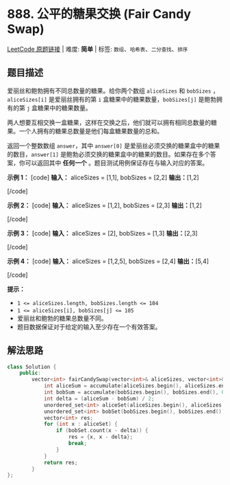 # 888. 公平的糖果交换 (Fair Candy Swap)

[LeetCode 原题链接](https://leetcode.cn/problems/fair-candy-swap/) | 难度: **简单** | 标签: `数组`、`哈希表`、`二分查找`、`排序`

## 题目描述

爱丽丝和鲍勃拥有不同总数量的糖果。给你两个数组 `aliceSizes` 和 `bobSizes` ，`aliceSizes[i]` 是爱丽丝拥有的第 `i` 盒糖果中的糖果数量，`bobSizes[j]` 是鲍勃拥有的第 `j` 盒糖果中的糖果数量。

两人想要互相交换一盒糖果，这样在交换之后，他们就可以拥有相同总数量的糖果。一个人拥有的糖果总数量是他们每盒糖果数量的总和。

返回一个整数数组 `answer`，其中 `answer[0]` 是爱丽丝必须交换的糖果盒中的糖果的数目，`answer[1]` 是鲍勃必须交换的糖果盒中的糖果的数目。如果存在多个答案，你可以返回其中 **任何一个** 。题目测试用例保证存在与输入对应的答案。

 

**示例 1：**
[code] 
    **输入：** aliceSizes = [1,1], bobSizes = [2,2]
    **输出：**[1,2]
    
[/code]

**示例 2：**
[code] 
    **输入：** aliceSizes = [1,2], bobSizes = [2,3]
    **输出：**[1,2]
    
[/code]

**示例 3：**
[code] 
    **输入：** aliceSizes = [2], bobSizes = [1,3]
    **输出：**[2,3]
    
[/code]

**示例 4：**
[code] 
    **输入：** aliceSizes = [1,2,5], bobSizes = [2,4]
    **输出：**[5,4]
    
[/code]

 

**提示：**

  * `1 <= aliceSizes.length, bobSizes.length <= 104`
  * `1 <= aliceSizes[i], bobSizes[j] <= 105`
  * 爱丽丝和鲍勃的糖果总数量不同。
  * 题目数据保证对于给定的输入至少存在一个有效答案。

## 解法思路

```cpp
class Solution {
    public:
        vector<int> fairCandySwap(vector<int>& aliceSizes, vector<int>& bobSizes) {
            int aliceSum = accumulate(aliceSizes.begin(), aliceSizes.end(), 0);
            int bobSum = accumulate(bobSizes.begin(), bobSizes.end(), 0);
            int delta = (aliceSum - bobSum) / 2;
            unordered_set<int> aliceSet(aliceSizes.begin(), aliceSizes.end());
            unordered_set<int> bobSet(bobSizes.begin(), bobSizes.end());
            vector<int> res;
            for (int x : aliceSet) {
                if (bobSet.count(x - delta)) {
                    res = {x, x - delta};
                    break;
                }
            }
            return res;
        }
};
```

